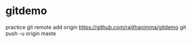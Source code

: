 # gitdemo
practice
git remote add origin https://github.com/rajithanimma/gitdemo
git push -u origin maste
